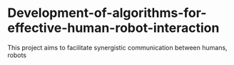 # Development-of-algorithms-for-effective-human-robot-interaction
This project aims to facilitate synergistic communication between humans, robots
